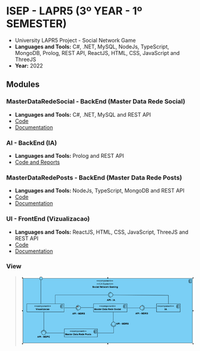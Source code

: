 # ISEP - LAPR5 (3º YEAR - 1º SEMESTER)

* University LAPR5 Project - Social Network Game
* **Languages and Tools:** C#, .NET, MySQL, NodeJs, TypeScript, MongoDB, Prolog, REST API, ReactJS, HTML, CSS, JavaScript and ThreeJS
* **Year:** 2022

## Modules

### MasterDataRedeSocial - BackEnd (Master Data Rede Social)
* **Languages and Tools:** C#, .NET, MySQL and REST API
* [Code](MasterDataRedeSocial)
* [Documentation](WikiMasterDataRedeSocial)

### AI - BackEnd (IA)
* **Languages and Tools:** Prolog and REST API
* [Code and Reports](AI)

### MasterDataRedePosts - BackEnd (Master Data Rede Posts)
* **Languages and Tools:** NodeJs, TypeScript, MongoDB and REST API
* [Code](MasterDataRedePosts)
* [Documentation](WikiMasterDataRedePosts)

### UI - FrontEnd (Vizualizacao)
* **Languages and Tools:** ReactJS, HTML, CSS, JavaScript, ThreeJS and REST API
* [Code](UI)
* [Documentation](WikiUI)

### View
> <img src="https://github.com/GJordao12/ISEP-LAPR5/blob/main/modules.png" />
